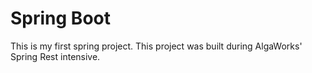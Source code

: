 # Spring Boot

This is my first spring project.
This project was built during AlgaWorks' Spring Rest intensive.
